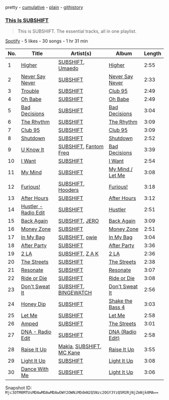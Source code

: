 pretty - [cumulative](/playlists/cumulative/37i9dQZF1DZ06evO3LZ0T8.md) - [plain](/playlists/plain/37i9dQZF1DZ06evO3LZ0T8) - [githistory](https://github.githistory.xyz/mackorone/spotify-playlist-archive/blob/main/playlists/plain/37i9dQZF1DZ06evO3LZ0T8)

### [This Is SUBSHIFT](https://open.spotify.com/playlist/37i9dQZF1DZ06evO3LZ0T8)

> This is SUBSHIFT\. The essential tracks, all in one playlist.

[Spotify](https://open.spotify.com/user/spotify) - 5 likes - 30 songs - 1 hr 31 min

| No. | Title | Artist(s) | Album | Length |
|---|---|---|---|---|
| 1 | [Higher](https://open.spotify.com/track/1h1sfIlRRN1qgruivCtRc6) | [SUBSHIFT](https://open.spotify.com/artist/6oj23vhIuGx4bOqVmQ9oOo), [Umaedo](https://open.spotify.com/artist/0SSciNLgRTNW5DQ7X8Df74) | [Higher](https://open.spotify.com/album/6HC5lHejoIqI7L7JJd09jS) | 2:55 |
| 2 | [Never Say Never](https://open.spotify.com/track/1lamYQInWLWWadZ0WJr77I) | [SUBSHIFT](https://open.spotify.com/artist/6oj23vhIuGx4bOqVmQ9oOo) | [Never Say Never](https://open.spotify.com/album/05RILyqqydSjfCP9LK54yX) | 2:33 |
| 3 | [Trouble](https://open.spotify.com/track/0cjbNJIeYroXbn1q9Mbq8N) | [SUBSHIFT](https://open.spotify.com/artist/6oj23vhIuGx4bOqVmQ9oOo) | [Club 95](https://open.spotify.com/album/0fNlbFMbJMUXjLPf7s53CA) | 2:49 |
| 4 | [Oh Babe](https://open.spotify.com/track/2PLMPEaM0SaBjIgIb8ntxD) | [SUBSHIFT](https://open.spotify.com/artist/6oj23vhIuGx4bOqVmQ9oOo) | [Oh Babe](https://open.spotify.com/album/5JfeF8AIoBKK3zdV8ihUTx) | 2:49 |
| 5 | [Bad Decisions](https://open.spotify.com/track/2DsCTWTL6j3KpCkBow7B3O) | [SUBSHIFT](https://open.spotify.com/artist/6oj23vhIuGx4bOqVmQ9oOo) | [Bad Decisions](https://open.spotify.com/album/3fTqyh23ImqLSKdBbUkhuM) | 3:04 |
| 6 | [The Rhythm](https://open.spotify.com/track/6Cx33NW52i3IjTilbqaIR5) | [SUBSHIFT](https://open.spotify.com/artist/6oj23vhIuGx4bOqVmQ9oOo) | [The Rhythm](https://open.spotify.com/album/5l92sWpRLi1fkgxPKg3JL6) | 3:09 |
| 7 | [Club 95](https://open.spotify.com/track/2mJPisJh3QMDKFNjPsYR3G) | [SUBSHIFT](https://open.spotify.com/artist/6oj23vhIuGx4bOqVmQ9oOo) | [Club 95](https://open.spotify.com/album/0fNlbFMbJMUXjLPf7s53CA) | 3:09 |
| 8 | [Shutdown](https://open.spotify.com/track/4eUuY3G6yQwMqZtVQlbEsW) | [SUBSHIFT](https://open.spotify.com/artist/6oj23vhIuGx4bOqVmQ9oOo) | [Shutdown](https://open.spotify.com/album/4ZQoniqkWM5cCB1ZuXteb0) | 2:52 |
| 9 | [U Know It](https://open.spotify.com/track/2exKEOiqq6sEEuJHUpBl4F) | [SUBSHIFT](https://open.spotify.com/artist/6oj23vhIuGx4bOqVmQ9oOo), [Fantom Freq](https://open.spotify.com/artist/4kwPEoKIm8IwQKOvYjg5OM) | [Bad Decisions](https://open.spotify.com/album/3fTqyh23ImqLSKdBbUkhuM) | 3:39 |
| 10 | [I Want](https://open.spotify.com/track/2bPZ3ZODl6ri3OJm9d1kvd) | [SUBSHIFT](https://open.spotify.com/artist/6oj23vhIuGx4bOqVmQ9oOo) | [I Want](https://open.spotify.com/album/3gLaucz6aCw44XgbEKfNrl) | 2:54 |
| 11 | [My Mind](https://open.spotify.com/track/1GSisTsTuL17nbcb7Vxu7V) | [SUBSHIFT](https://open.spotify.com/artist/6oj23vhIuGx4bOqVmQ9oOo) | [My Mind / Let Me](https://open.spotify.com/album/2C5QiKmyVPfNynUoggm1td) | 3:08 |
| 12 | [Furious!](https://open.spotify.com/track/1h7ZTFVfo67wpcoWchqvZv) | [SUBSHIFT](https://open.spotify.com/artist/6oj23vhIuGx4bOqVmQ9oOo), [Hooders](https://open.spotify.com/artist/0dSLFM6XsMwI9U64CyxFVS) | [Furious!](https://open.spotify.com/album/7aQPZJolEV6D1oikzZyW49) | 3:18 |
| 13 | [After Hours](https://open.spotify.com/track/1RsPpQPKq3REgPS2reByKR) | [SUBSHIFT](https://open.spotify.com/artist/6oj23vhIuGx4bOqVmQ9oOo) | [After Hours](https://open.spotify.com/album/0xHSBEVtHFggmTWPKLXYtl) | 3:12 |
| 14 | [Hustler \- Radio Edit](https://open.spotify.com/track/4710XzPsGJPFKT30Yk9b5H) | [SUBSHIFT](https://open.spotify.com/artist/6oj23vhIuGx4bOqVmQ9oOo) | [Hustler](https://open.spotify.com/album/4G5kxwulmOKmMoljPHDUle) | 2:51 |
| 15 | [Back Again](https://open.spotify.com/track/5AjHfQmvYqKs3I4Qc0aFXo) | [SUBSHIFT](https://open.spotify.com/artist/6oj23vhIuGx4bOqVmQ9oOo), [JERO](https://open.spotify.com/artist/4UrjjYgWIyCWRkLTTswfHy) | [Back Again](https://open.spotify.com/album/1TIw2arqA2nlo3xeBe3cSj) | 3:09 |
| 16 | [Money Zone](https://open.spotify.com/track/74Bc5e2EtbMTyBiJiFNN3P) | [SUBSHIFT](https://open.spotify.com/artist/6oj23vhIuGx4bOqVmQ9oOo) | [Money Zone](https://open.spotify.com/album/2QMsIeLfwPPKpAMsTuKTwP) | 2:51 |
| 17 | [In My Bag](https://open.spotify.com/track/2TYOcnd7nZcaoyx5CWFuc9) | [SUBSHIFT](https://open.spotify.com/artist/6oj23vhIuGx4bOqVmQ9oOo), [owie](https://open.spotify.com/artist/7yLfNXs6ttWSE2csFvRnai) | [In My Bag](https://open.spotify.com/album/1Y1ebICoBtXERdylqumYf9) | 3:04 |
| 18 | [After Party](https://open.spotify.com/track/7JIZbrUykuhWue9puIHrcw) | [SUBSHIFT](https://open.spotify.com/artist/6oj23vhIuGx4bOqVmQ9oOo) | [After Party](https://open.spotify.com/album/5VSbPVUxGg4iT0mIm4UV5b) | 3:36 |
| 19 | [2 LA](https://open.spotify.com/track/0Nwr2tgFoTgnKwG1sc8n8N) | [SUBSHIFT](https://open.spotify.com/artist/6oj23vhIuGx4bOqVmQ9oOo), [Z A K](https://open.spotify.com/artist/7BF3vz2rJ9RnK0j1mYOxYf) | [2 LA](https://open.spotify.com/album/7tjJCsyo9jqtQQ1DnLr85F) | 2:36 |
| 20 | [The Streets](https://open.spotify.com/track/77P9MI3yqXZqVXyjlCAEKV) | [SUBSHIFT](https://open.spotify.com/artist/6oj23vhIuGx4bOqVmQ9oOo) | [The Streets](https://open.spotify.com/album/4e1i0fGriLNA8t9h9I0CNT) | 2:38 |
| 21 | [Resonate](https://open.spotify.com/track/7pc4HTXf4y2WSVWXhJ0NQw) | [SUBSHIFT](https://open.spotify.com/artist/6oj23vhIuGx4bOqVmQ9oOo) | [Resonate](https://open.spotify.com/album/52pFLc5i0hPOWmGmsz6NKV) | 3:07 |
| 22 | [Ride or Die](https://open.spotify.com/track/62qtbxjKbsVHUWkM9HQeyQ) | [SUBSHIFT](https://open.spotify.com/artist/6oj23vhIuGx4bOqVmQ9oOo) | [Ride or Die](https://open.spotify.com/album/3OWhCtgffNKn97Zw6KKNSO) | 3:08 |
| 23 | [Don't Sweat It](https://open.spotify.com/track/46ejVpRBMemcDh4RMHrQzR) | [SUBSHIFT](https://open.spotify.com/artist/6oj23vhIuGx4bOqVmQ9oOo), [BINGEWATCH](https://open.spotify.com/artist/46GFgB66csz8utVAK4Z29Z) | [Don't Sweat It](https://open.spotify.com/album/3u7jL6KxRZ2OhGcyjXesFF) | 2:56 |
| 24 | [Honey Dip](https://open.spotify.com/track/0606StM2HkTudakYuVy2rd) | [SUBSHIFT](https://open.spotify.com/artist/6oj23vhIuGx4bOqVmQ9oOo) | [Shake the Bass 4](https://open.spotify.com/album/1dc8hYIvtlLN7V8RRfBERd) | 3:03 |
| 25 | [Let Me](https://open.spotify.com/track/2QWF5091N3go4P54nO1faZ) | [SUBSHIFT](https://open.spotify.com/artist/6oj23vhIuGx4bOqVmQ9oOo) | [Let Me](https://open.spotify.com/album/0CgiHbDExqV0Gk7YZzRCm3) | 2:58 |
| 26 | [Amped](https://open.spotify.com/track/5b3FKpYuq2RbHCBf4Fz5H1) | [SUBSHIFT](https://open.spotify.com/artist/6oj23vhIuGx4bOqVmQ9oOo) | [The Streets](https://open.spotify.com/album/4e1i0fGriLNA8t9h9I0CNT) | 3:01 |
| 27 | [DNA \- Radio Edit](https://open.spotify.com/track/5Hl5WE271CXsku5wtSxxh1) | [SUBSHIFT](https://open.spotify.com/artist/6oj23vhIuGx4bOqVmQ9oOo) | [DNA \(Radio Edit\)](https://open.spotify.com/album/2q7zsnZP4sFCA9BMrhCkHU) | 2:58 |
| 28 | [Raise It Up](https://open.spotify.com/track/3VZu1gYJn13l0nevx4FSoV) | [Makla](https://open.spotify.com/artist/1ngUu0NNbd7uGigLW2je0M), [SUBSHIFT](https://open.spotify.com/artist/6oj23vhIuGx4bOqVmQ9oOo), [MC Kane](https://open.spotify.com/artist/7nwtn0dNIn3H879bbwJTwt) | [Raise It Up](https://open.spotify.com/album/5Sujv7LFz0QwXfezfzG6tE) | 3:55 |
| 29 | [Light It Up](https://open.spotify.com/track/2yVH1P2sIObsFVopVqClhR) | [SUBSHIFT](https://open.spotify.com/artist/6oj23vhIuGx4bOqVmQ9oOo) | [Light It Up](https://open.spotify.com/album/21qXXrBG0EM0mLK6A92rDv) | 3:08 |
| 30 | [Dance With Me](https://open.spotify.com/track/4mqzTIzpMtbN9lfPVqVjUD) | [SUBSHIFT](https://open.spotify.com/artist/6oj23vhIuGx4bOqVmQ9oOo) | [Light It Up](https://open.spotify.com/album/21qXXrBG0EM0mLK6A92rDv) | 3:06 |

Snapshot ID: `Mjc3OTM0MTUsMDAwMDAwMDAwOWY2OWNiMDdmN2Q5Nzc2OGY3YzQ5M2RjNjZmNjk0MA==`
